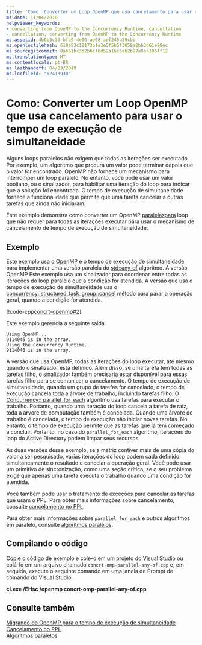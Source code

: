 ```yaml
---
title: 'Como: Converter um Loop OpenMP que usa cancelamento para usar o tempo de execução de simultaneidade'
ms.date: 11/04/2016
helpviewer_keywords:
- converting from OpenMP to the Concurrency Runtime, cancellation
- cancellation, converting from OpenMP to the Concurrency Runtime
ms.assetid: 4b0b3c33-bfa9-4e96-ae08-aef245a39cbb
ms.openlocfilehash: 618e93c18173bfe3e5f5b5f3058a8bb3d61e98ec
ms.sourcegitcommit: 0ab61bc3d2b6cfbd52a16c6ab2b97a8ea1864f12
ms.translationtype: MT
ms.contentlocale: pt-BR
ms.lasthandoff: 04/23/2019
ms.locfileid: "62413938"
---
```

# <a name="how-to-convert-an-openmp-loop-that-uses-cancellation-to-use-the-concurrency-runtime"></a>Como: Converter um Loop OpenMP que usa cancelamento para usar o tempo de execução de simultaneidade

Alguns loops paralelos não exigem que todas as iterações ser executado. Por exemplo, um algoritmo que procura um valor pode terminar depois que o valor for encontrado. OpenMP não fornece um mecanismo para interromper um loop paralelo. No entanto, você pode usar um valor booliano, ou o sinalizador, para habilitar uma iteração do loop para indicar que a solução foi encontrada. O tempo de execução de simultaneidade fornece a funcionalidade que permite que uma tarefa cancelar a outras tarefas que ainda não iniciaram.

Este exemplo demonstra como converter um OpenMP [paralelas](../../parallel/concrt/how-to-use-parallel-invoke-to-write-a-parallel-sort-routine.md#parallel)[para](../../parallel/openmp/reference/for-openmp.md) loop que não requer para todas as iterações executar para usar o mecanismo de cancelamento de tempo de execução de simultaneidade.

## <a name="example"></a>Exemplo

Este exemplo usa o OpenMP e o tempo de execução de simultaneidade para implementar uma versão paralela do [std::any_of](../../standard-library/algorithm-functions.md#any_of) algoritmo. A versão OpenMP Este exemplo usa um sinalizador para coordenar entre todas as iterações do loop paralelo que a condição for atendida. A versão que usa o tempo de execução de simultaneidade usa o [concurrency::structured_task_group::cancel](reference/structured-task-group-class.md#cancel) método para parar a operação geral, quando a condição for atendida.

[!code-cpp[concrt-openmp#2](../../parallel/concrt/codesnippet/cpp/convert-an-openmp-loop-that-uses-cancellation_1.cpp)]

Este exemplo gerencia a seguinte saída.

```Output
Using OpenMP...
9114046 is in the array.
Using the Concurrency Runtime...
9114046 is in the array.
```

A versão que usa OpenMP, todas as iterações do loop executar, até mesmo quando o sinalizador está definido. Além disso, se uma tarefa tem todas as tarefas filho, o sinalizador também precisaria estar disponível para essas tarefas filho para se comunicar o cancelamento. O tempo de execução de simultaneidade, quando um grupo de tarefas for cancelado, o tempo de execução cancela toda a árvore de trabalho, incluindo tarefas filho. O [Concurrency:: parallel_for_each](reference/concurrency-namespace-functions.md#parallel_for_each) algoritmo usa tarefas para executar o trabalho. Portanto, quando uma iteração do loop cancela a tarefa de raiz, toda a árvore de computação também é cancelada. Quando uma árvore de trabalho é cancelada, o tempo de execução não iniciar novas tarefas. No entanto, o tempo de execução permite que as tarefas que já tem começado a concluir. Portanto, no caso do `parallel_for_each` algoritmo, iterações do loop do Active Directory podem limpar seus recursos.

As duas versões desse exemplo, se a matriz contiver mais de uma cópia do valor a ser pesquisado, várias iterações do loop podem cada definido simultaneamente o resultado e cancelar a operação geral. Você pode usar um primitivo de sincronização, como uma seção crítica, se o seu problema exige que apenas uma tarefa executa o trabalho quando uma condição for atendida.

Você também pode usar o tratamento de exceções para cancelar as tarefas que usam o PPL. Para obter mais informações sobre cancelamento, consulte [cancelamento no PPL](cancellation-in-the-ppl.md).

Para obter mais informações sobre `parallel_for_each` e outros algoritmos em paralelo, consulte [algoritmos paralelos](../../parallel/concrt/parallel-algorithms.md).

## <a name="compiling-the-code"></a>Compilando o código

Copie o código de exemplo e cole-o em um projeto do Visual Studio ou colá-lo em um arquivo chamado `concrt-omp-parallel-any-of.cpp` e, em seguida, execute o seguinte comando em uma janela de Prompt de comando do Visual Studio.

**cl.exe /EHsc /openmp concrt-omp-parallel-any-of.cpp**

## <a name="see-also"></a>Consulte também

[Migrando do OpenMP para o tempo de execução de simultaneidade](../../parallel/concrt/migrating-from-openmp-to-the-concurrency-runtime.md)<br/>
[Cancelamento no PPL](cancellation-in-the-ppl.md)<br/>
[Algoritmos paralelos](../../parallel/concrt/parallel-algorithms.md)
